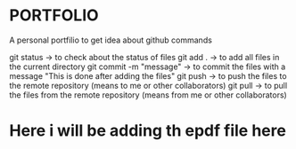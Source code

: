 # PORTFOLIO
A personal portfilio to get idea about github commands

git status -> to check about the status of files
git add . -> to add all files in the current directory
git commit -m "message" -> to commit the files with a message "This is done after adding the files"
git push -> to push the files to the remote repository (means to me or other collaborators)
git pull -> to pull the files from the remote repository (means from me or other collaborators)

# Here i will be adding th epdf file here
